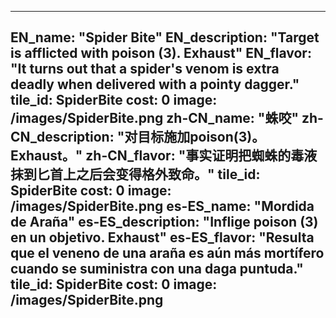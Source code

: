 ---

EN_name: "Spider Bite"
EN_description: "Target is afflicted with poison (3). Exhaust"
EN_flavor: "It turns out that a spider's venom is extra deadly when delivered with a pointy dagger."
tile_id: SpiderBite
cost: 0
image: /images/SpiderBite.png
zh-CN_name: "蛛咬"
zh-CN_description: "对目标施加poison(3)。Exhaust。"
zh-CN_flavor: "事实证明把蜘蛛的毒液抹到匕首上之后会变得格外致命。"
tile_id: SpiderBite
cost: 0
image: /images/SpiderBite.png
es-ES_name: "Mordida de Araña"
es-ES_description: "Inflige poison (3) en un objetivo. Exhaust"
es-ES_flavor: "Resulta que el veneno de una araña es aún más mortífero cuando se suministra con una daga puntuda."
tile_id: SpiderBite
cost: 0
image: /images/SpiderBite.png
---